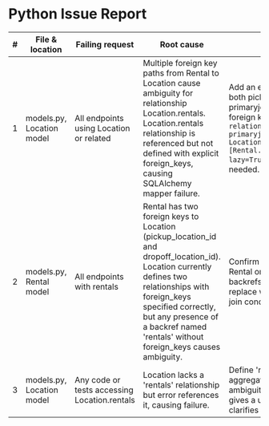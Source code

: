 # Python Issue Report

| #  | File & location                 | Failing request                            | Root cause                                                                                                                                                                                                                       | Suggested fix                                                                                                                                                                                                                                                                                                                                                                           |
|-----|--------------------------------|--------------------------------------------|---------------------------------------------------------------------------------------------------------------------------------------------------------------------------------------------------------------------------------|----------------------------------------------------------------------------------------------------------------------------------------------------------------------------------------------------------------------------------------------------------------------------------------------------------------------------------------------------------------------------------------------|
| 1   | models.py, Location model       | All endpoints using Location or related    | Multiple foreign key paths from Rental to Location cause ambiguity for relationship Location.rentals. Location.rentals relationship is referenced but not defined with explicit foreign_keys, causing SQLAlchemy mapper failure. | Add an explicit 'rentals' relationship in Location that includes both pickup and dropoff rentals, specifying foreign_keys and primaryjoin using SQLAlchemy's or_ to combine the two foreign keys. For example: `rentals = relationship("Rental", primaryjoin="or_(Location.id==Rental.pickup_location_id, Location.id==Rental.dropoff_location_id)", foreign_keys=[Rental.pickup_location_id, Rental.dropoff_location_id], lazy=True)` or remove all usage of Location.rentals if not needed. |
| 2   | models.py, Rental model         | All endpoints with rentals                  | Rental has two foreign keys to Location (pickup_location_id and dropoff_location_id). Location currently defines two relationships with foreign_keys specified correctly, but any presence of a backref named 'rentals' without foreign_keys causes ambiguity. | Confirm no backrefs or relationships named 'rentals' in Rental or Location exist without explicit foreign_keys. If such backrefs exist (e.g., backref='rentals'), remove them or replace with explicit relationships. This prevents ambiguity in join condition resolution by SQLAlchemy.                                                                                                       |
| 3   | models.py, Location model       | Any code or tests accessing Location.rentals | Location lacks a 'rentals' relationship but error references it, causing failure.                                                                                                                                                | Define 'rentals' relationship explicitly in Location as an aggregate of both pickup and dropoff rentals to resolve ambiguity and prevent mapper initialization failure. This gives a unified access point to all rentals of a Location and clarifies join paths for SQLAlchemy.                                                                                                       |